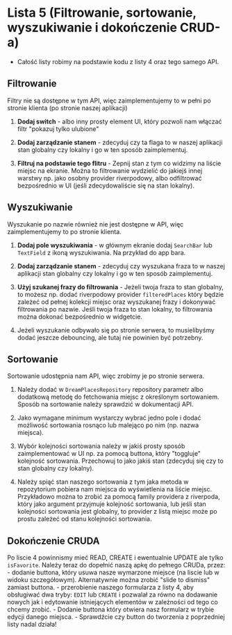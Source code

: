 # Lista 5 (Filtrowanie, sortowanie, wyszukiwanie i dokończenie CRUD-a)

- Całość listy robimy na podstawie kodu z listy 4 oraz tego samego API.

## Filtrowanie

Filtry nie są dostępne w tym API, więc zaimplementujemy to w pełni po stronie klienta (po stronie naszej aplikacji)

1. **Dodaj switch** - albo inny prosty element UI, który pozwoli nam włączać filtr "pokazuj tylko ulubione"

2. **Dodaj zarządzanie stanem** - zdecyduj czy ta flaga to w naszej aplikacji stan globalny czy lokalny i go w ten sposób zaimplementuj.

3. **Filtruj na podstawie tego flitru** - Zepnij stan z tym co widzimy na liście miejsc na ekranie. Można to filtrowanie wydzielić do jakiejś innej warstwy np. jako osobny provider riverpodowy, albo odfiltrować bezpośrednio w UI (jeśli zdecydowaliście się na stan lokalny).

## Wyszukiwanie

Wyszukanie po nazwie również nie jest dostępne w API, więc zaimplementujemy to po stronie klienta.

1. **Dodaj pole wyszukiwania** - w głównym ekranie dodaj `SearchBar` lub `TextField` z ikoną wyszukiwania. Na przykład do app bara.

2. **Dodaj zarządzanie stanem** - zdecyduj czy wyszukana fraza to w naszej aplikacji stan globalny czy lokalny i go w ten sposób zaimplementuj.

3. **Użyj szukanej frazy do filtrowania** - Jeżeli twoja fraza to stan globalny, to możesz np. dodać riverpodowy provider `filteredPlaces` który będzie zależeć od pełnej kolekcji miejsc oraz wyszukanej frazy i dokonywać filtrowania po nazwie. Jeśli twoja fraza to stan lokalny, to filtrowania można dokonać bezpośrednio w widgetcie.

4. Jeżeli wyszukanie odbywało się po stronie serwera, to musielibyśmy dodać jeszcze debouncing, ale tutaj nie powinien być potrzebny.

## Sortowanie

Sortowanie udostępnia nam API, więc zrobimy je po stronie serwera.

1. Należy dodać w `DreamPlacesRepository` repository parametr albo dodatkową metodę do fetchowania miejsc z określonym sortowaniem. Sposób na sortowanie należy sprawdzić w dokumentacji API.

2. Jako wymagane minimum wystarczy wybrać jedno pole i dodać możliwość sortowania rosnąco lub malejąco po nim (np. nazwa miejsca).

3. Wybór kolejności sortowania należy w jakiś prosty sposób zaimplementować w UI np. za pomocą buttona, który "toggluje" kolejność sortowania. Przechowuj to jako jakiś stan (zdecyduj się czy to stan globalny czy lokalny).

4. Należy spiąć stan naszego sortowania z tym jaka metoda w repozytorium pobiera nam miejsca do wyświetlenia na liście miejsc. Przykładowo można to zrobić za pomocą family providera z riverpoda, który jako argument przyjmuje kolejność sortowania, lub jeśli stan kolejności sortowania jest globalny, to provider z listą miejsc może po prostu zależeć od stanu kolejności sortowania.

## Dokończenie CRUDA

Po liscie 4 powinnismy mieć READ, CREATE i ewentualnie UPDATE ale tylko `isFavorite`. Należy teraz do dopełnić naszą apkę do pełnego CRUDa, przez:  
    - dodanie buttona, który usuwa nasze wymarzone miejsce (na liscie lub w widoku szczegółowym). Alternatywnie można zrobić "slide to dismiss" zamiast buttona.
    - przerobienie naszego formularza z listy 4, aby obsługiwać dwa tryby: `EDIT` lub `CREATE` i pozwalał za równo na dodawanie nowych jak i edytowanie istniejących elementów w zależności od tego co chcemy zrobić.
    - Dodanie buttona który otwiera nasz formularz w trybie edycji danego miejsca.
    - Sprawdźcie czy button do tworzenia z poprzedniej listy nadal działa!
